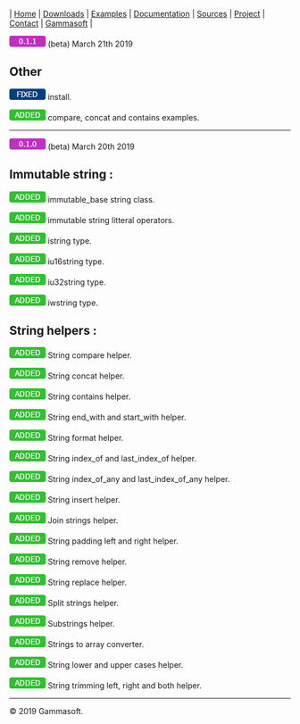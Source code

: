 | [Home](home.md) | [Downloads](downloads.md) | [Examples](examples.md) | [Documentation](documentation.md) | [Sources](https://github.com/gammasoft71/xtd.tunit) | [Project](https://sourceforge.net/projects/tunitpro/) | [Contact](contact.md) | [Gammasoft](https://gammasoft71.wixsite.com/gammasoft) |

![0.1.1](pictures/version_0_1_1.png) (beta) March 21th 2019

## Other

![fixed](pictures/fixed.png) install.

![added](pictures/added.png) compare, concat and contains examples.

______________________________________________________________________________________________

![0.1.0](pictures/version_0_1_0.png) (beta) March 20th 2019

## Immutable string :

![added](pictures/added.png) immutable_base string class.

![added](pictures/added.png) immutable string litteral operators.

![added](pictures/added.png) istring type.

![added](pictures/added.png) iu16string type.

![added](pictures/added.png) iu32string type.

![added](pictures/added.png) iwstring type.

## String helpers :

![added](pictures/added.png) String compare helper.

![added](pictures/added.png) String concat helper.

![added](pictures/added.png) String contains helper.

![added](pictures/added.png) String end_with and start_with helper.

![added](pictures/added.png) String format helper.

![added](pictures/added.png) String index_of and last_index_of helper.

![added](pictures/added.png) String index_of_any and last_index_of_any helper.

![added](pictures/added.png) String insert helper.

![added](pictures/added.png) Join strings helper.

![added](pictures/added.png) String padding left and right helper.

![added](pictures/added.png) String remove helper.

![added](pictures/added.png) String replace helper.

![added](pictures/added.png) Split strings helper.

![added](pictures/added.png) Substrings helper.

![added](pictures/added.png) Strings to array converter.

![added](pictures/added.png) String lower and upper cases helper.

![added](pictures/added.png) String trimming left, right and both helper.

______________________________________________________________________________________________

© 2019 Gammasoft.

